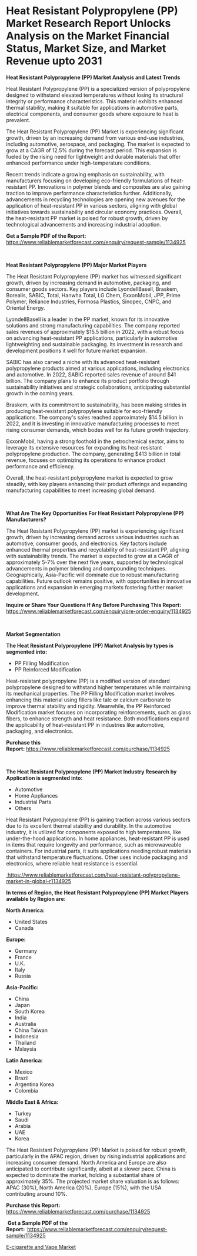 <p><h1>Heat Resistant Polypropylene (PP) Market Research Report Unlocks Analysis on the Market Financial Status, Market Size, and Market Revenue upto 2031</h1></p><p><strong>Heat Resistant Polypropylene (PP) Market Analysis and Latest Trends</strong></p>
<p><p>Heat Resistant Polypropylene (PP) is a specialized version of polypropylene designed to withstand elevated temperatures without losing its structural integrity or performance characteristics. This material exhibits enhanced thermal stability, making it suitable for applications in automotive parts, electrical components, and consumer goods where exposure to heat is prevalent.</p><p>The Heat Resistant Polypropylene (PP) Market is experiencing significant growth, driven by an increasing demand from various end-use industries, including automotive, aerospace, and packaging. The market is expected to grow at a CAGR of 12.5% during the forecast period. This expansion is fueled by the rising need for lightweight and durable materials that offer enhanced performance under high-temperature conditions.</p><p>Recent trends indicate a growing emphasis on sustainability, with manufacturers focusing on developing eco-friendly formulations of heat-resistant PP. Innovations in polymer blends and composites are also gaining traction to improve performance characteristics further. Additionally, advancements in recycling technologies are opening new avenues for the application of heat-resistant PP in various sectors, aligning with global initiatives towards sustainability and circular economy practices. Overall, the heat-resistant PP market is poised for robust growth, driven by technological advancements and increasing industrial adoption.</p></p>
<p><strong>Get a Sample PDF of the Report:&nbsp;</strong> <a href="https://www.reliablemarketforecast.com/enquiry/request-sample/1134925?utm_campaign=1169&utm_medium=2&utm_source=Github&utm_content=ia&utm_term=27122024&utm_id=heat-resistant-polypropylene-pp">https://www.reliablemarketforecast.com/enquiry/request-sample/1134925</a></p>
<p>&nbsp;</p>
<p><strong>Heat Resistant Polypropylene (PP) Major Market Players</strong></p>
<p><p>The Heat Resistant Polypropylene (PP) market has witnessed significant growth, driven by increasing demand in automotive, packaging, and consumer goods sectors. Key players include LyondellBasell, Braskem, Borealis, SABIC, Total, Hanwha Total, LG Chem, ExxonMobil, JPP, Prime Polymer, Reliance Industries, Formosa Plastics, Sinopec, CNPC, and Oriental Energy.</p><p>LyondellBasell is a leader in the PP market, known for its innovative solutions and strong manufacturing capabilities. The company reported sales revenues of approximately $15.5 billion in 2022, with a robust focus on advancing heat-resistant PP applications, particularly in automotive lightweighting and sustainable packaging. Its investment in research and development positions it well for future market expansion.</p><p>SABIC has also carved a niche with its advanced heat-resistant polypropylene products aimed at various applications, including electronics and automotive. In 2022, SABIC reported sales revenue of around $41 billion. The company plans to enhance its product portfolio through sustainability initiatives and strategic collaborations, anticipating substantial growth in the coming years.</p><p>Braskem, with its commitment to sustainability, has been making strides in producing heat-resistant polypropylene suitable for eco-friendly applications. The company's sales reached approximately $14.5 billion in 2022, and it is investing in innovative manufacturing processes to meet rising consumer demands, which bodes well for its future growth trajectory.</p><p>ExxonMobil, having a strong foothold in the petrochemical sector, aims to leverage its extensive resources for expanding its heat-resistant polypropylene production. The company, generating $413 billion in total revenue, focuses on optimizing its operations to enhance product performance and efficiency.</p><p>Overall, the heat-resistant polypropylene market is expected to grow steadily, with key players enhancing their product offerings and expanding manufacturing capabilities to meet increasing global demand.</p></p>
<p>&nbsp;</p>
<p><strong>What Are The Key Opportunities For Heat Resistant Polypropylene (PP) Manufacturers?</strong></p>
<p><p>The Heat Resistant Polypropylene (PP) market is experiencing significant growth, driven by increasing demand across various industries such as automotive, consumer goods, and electronics. Key factors include enhanced thermal properties and recyclability of heat-resistant PP, aligning with sustainability trends. The market is expected to grow at a CAGR of approximately 5-7% over the next five years, supported by technological advancements in polymer blending and compounding techniques. Geographically, Asia-Pacific will dominate due to robust manufacturing capabilities. Future outlook remains positive, with opportunities in innovative applications and expansion in emerging markets fostering further market development.</p></p>
<p><strong>Inquire or Share Your Questions If Any Before Purchasing This Report:</strong> <a href="https://www.reliablemarketforecast.com/enquiry/pre-order-enquiry/1134925?utm_campaign=1169&utm_medium=2&utm_source=Github&utm_content=ia&utm_term=27122024&utm_id=heat-resistant-polypropylene-pp">https://www.reliablemarketforecast.com/enquiry/pre-order-enquiry/1134925</a></p>
<p>&nbsp;</p>
<p><strong>Market Segmentation</strong></p>
<p><strong>The Heat Resistant Polypropylene (PP) Market Analysis by types is segmented into:</strong></p>
<p><ul><li>PP Filling Modification</li><li>PP Reinforced Modification</li></ul></p>
<p><p>Heat-resistant polypropylene (PP) is a modified version of standard polypropylene designed to withstand higher temperatures while maintaining its mechanical properties. The PP Filling Modification market involves enhancing this material using fillers like talc or calcium carbonate to improve thermal stability and rigidity. Meanwhile, the PP Reinforced Modification market focuses on incorporating reinforcements, such as glass fibers, to enhance strength and heat resistance. Both modifications expand the applicability of heat-resistant PP in industries like automotive, packaging, and electronics.</p></p>
<p><strong>Purchase this Report:&nbsp;</strong><a href="https://www.reliablemarketforecast.com/purchase/1134925?utm_campaign=1169&utm_medium=2&utm_source=Github&utm_content=ia&utm_term=27122024&utm_id=heat-resistant-polypropylene-pp">https://www.reliablemarketforecast.com/purchase/1134925</a></p>
<p>&nbsp;</p>
<p><strong>The Heat Resistant Polypropylene (PP) Market Industry Research by Application is segmented into:</strong></p>
<p><ul><li>Automotive</li><li>Home Appliances</li><li>Industrial Parts</li><li>Others</li></ul></p>
<p><p>Heat Resistant Polypropylene (PP) is gaining traction across various sectors due to its excellent thermal stability and durability. In the automotive industry, it is utilized for components exposed to high temperatures, like under-the-hood applications. In home appliances, heat-resistant PP is used in items that require longevity and performance, such as microwaveable containers. For industrial parts, it suits applications needing robust materials that withstand temperature fluctuations. Other uses include packaging and electronics, where reliable heat resistance is essential.</p></p>
<p><a href="https://www.reliablemarketforecast.com/heat-resistant-polypropylene-market-in-global-r1134925?utm_campaign=1169&utm_medium=2&utm_source=Github&utm_content=ia&utm_term=27122024&utm_id=heat-resistant-polypropylene-pp">&nbsp;https://www.reliablemarketforecast.com/heat-resistant-polypropylene-market-in-global-r1134925</a></p>
<p><strong>In terms of Region, the Heat Resistant Polypropylene (PP) Market Players available by Region are:</strong></p>
<p>
    <p> <strong> North America: </strong>
        <ul>
            <li>United States</li>
            <li>Canada</li>
        </ul>
        </p> 
    <p> <strong> Europe: </strong>
        <ul>
            <li>Germany</li>
            <li>France</li>
            <li>U.K.</li>
            <li>Italy</li>
            <li>Russia</li>
        </ul>
        </p> 
    <p> <strong> Asia-Pacific: </strong>
        <ul>
            <li>China</li>
            <li>Japan</li>
            <li>South Korea</li>
            <li>India</li>
            <li>Australia</li>
            <li>China Taiwan</li>
            <li>Indonesia</li>
            <li>Thailand</li>
            <li>Malaysia</li>
        </ul>
        </p> 
    <p> <strong> Latin America: </strong>
        <ul>
            <li>Mexico</li>
            <li>Brazil</li>
            <li>Argentina Korea</li>
            <li>Colombia</li>
        </ul>
        </p> 
    <p> <strong> Middle East & Africa: </strong>
        <ul>
            <li>Turkey</li>
            <li>Saudi</li>
            <li>Arabia</li>
            <li>UAE</li>
            <li>Korea</li>
        </ul>
    </p>
    </p>
<p><p>The Heat Resistant Polypropylene (PP) Market is poised for robust growth, particularly in the APAC region, driven by rising industrial applications and increasing consumer demand. North America and Europe are also anticipated to contribute significantly, albeit at a slower pace. China is expected to dominate the market, holding a substantial share of approximately 35%. The projected market share valuation is as follows: APAC (30%), North America (20%), Europe (15%), with the USA contributing around 10%.</p></p>
<p><strong>Purchase this Report: </strong><a href="https://www.reliablemarketforecast.com/purchase/1134925?utm_campaign=1169&utm_medium=2&utm_source=Github&utm_content=ia&utm_term=27122024&utm_id=heat-resistant-polypropylene-pp">https://www.reliablemarketforecast.com/purchase/1134925</a></p>
<p>&nbsp;<strong>Get a Sample PDF of the Report:&nbsp;&nbsp;</strong><a href="https://www.reliablemarketforecast.com/enquiry/request-sample/1134925?utm_campaign=1169&utm_medium=2&utm_source=Github&utm_content=ia&utm_term=27122024&utm_id=heat-resistant-polypropylene-pp">https://www.reliablemarketforecast.com/enquiry/request-sample/1134925</a></p>
<p><strong></strong></p>
<p><p><a href="https://github.com/pizolina/Market-Research-Report-List-6/blob/main/e-cigarette-and-vape-market.md?utm_campaign=1169&utm_medium=2&utm_source=Github&utm_content=ia&utm_term=27122024&utm_id=heat-resistant-polypropylene-pp">E-cigarette and Vape Market</a></p></p>